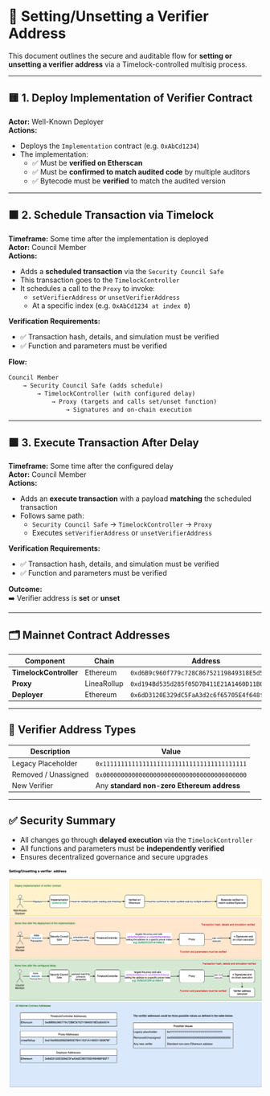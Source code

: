 
# 🧩 Setting/Unsetting a Verifier Address

This document outlines the secure and auditable flow for **setting or unsetting a verifier address** via a Timelock-controlled multisig process.

---

## 🟨 1. Deploy Implementation of Verifier Contract

**Actor:** Well-Known Deployer  
**Actions:**

- Deploys the `Implementation` contract (e.g. `0xAbCd1234`)
- The implementation:
  - ✅ Must be **verified on Etherscan**
  - ✅ Must be **confirmed to match audited code** by multiple auditors
  - ✅ Bytecode must be **verified** to match the audited version

---

## 🟧 2. Schedule Transaction via Timelock

**Timeframe:** Some time after the implementation is deployed  
**Actor:** Council Member  
**Actions:**

- Adds a **scheduled transaction** via the `Security Council Safe`
- This transaction goes to the `TimelockController`
- It schedules a call to the `Proxy` to invoke:
  - `setVerifierAddress` or `unsetVerifierAddress`
  - At a specific index (e.g. `0xAbCd1234 at index 0`)

**Verification Requirements:**
- ✅ Transaction hash, details, and simulation must be verified
- ✅ Function and parameters must be verified

**Flow:**
```
Council Member 
    → Security Council Safe (adds schedule)
        → TimelockController (with configured delay)
            → Proxy (targets and calls set/unset function)
                → Signatures and on-chain execution
```

---

## 🟩 3. Execute Transaction After Delay

**Timeframe:** Some time after the configured delay  
**Actor:** Council Member  
**Actions:**

- Adds an **execute transaction** with a payload **matching** the scheduled transaction
- Follows same path:
  - `Security Council Safe` → `TimelockController` → `Proxy`
  - Executes `setVerifierAddress` or `unsetVerifierAddress`

**Verification Requirements:**
- ✅ Transaction hash, details, and simulation must be verified
- ✅ Function and parameters must be verified

**Outcome:**  
➡️ Verifier address is **set** or **unset**

---

## 🗂️ Mainnet Contract Addresses

| Component               | Chain         | Address                                                                 |
|------------------------|---------------|-------------------------------------------------------------------------|
| **TimelockController** | Ethereum      | `0xd6B9c960f779c728C86752119849318E5d550574`                            |
| **Proxy**              | LineaRollup   | `0xd194Bd535d285f05D7B411E21A1460D11B0876F`                             |
| **Deployer**           | Ethereum      | `0x6dD3120E329dC5FaA3d2c6f65705E4f648fF65F7`                            |

---

## 🧾 Verifier Address Types

| Description               | Value                                                                        |
|---------------------------|------------------------------------------------------------------------------|
| Legacy Placeholder        | `0x1111111111111111111111111111111111111111`                                 |
| Removed / Unassigned      | `0x0000000000000000000000000000000000000000`                                 |
| New Verifier              | Any **standard non-zero Ethereum address**                                   |

---

## ✅ Security Summary

- All changes go through **delayed execution** via the `TimelockController`
- All functions and parameters must be **independently verified**
- Ensures decentralized governance and secure upgrades

<img src="../diagrams/verifierSettingUnsetting.png">
